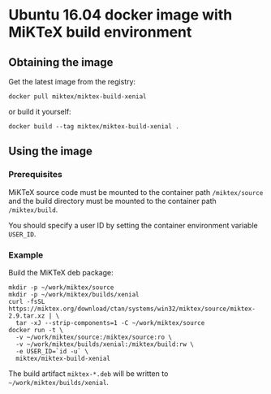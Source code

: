 # Ubuntu 16.04 docker image with MiKTeX build environment

## Obtaining the image

Get the latest image from the registry:

    docker pull miktex/miktex-build-xenial

or build it yourself:

    docker build --tag miktex/miktex-build-xenial .

## Using the image

### Prerequisites

MiKTeX source code must be mounted to the container path
`/miktex/source` and the build directory must be mounted to the
container path `/miktex/build`.

You should specify a user ID by setting the container environment
variable `USER_ID`.

### Example

Build the MiKTeX deb package:

    mkdir -p ~/work/miktex/source
    mkdir -p ~/work/miktex/builds/xenial
    curl -fsSL https://miktex.org/download/ctan/systems/win32/miktex/source/miktex-2.9.tar.xz | \
      tar -xJ --strip-components=1 -C ~/work/miktex/source
    docker run -t \
      -v ~/work/miktex/source:/miktex/source:ro \
      -v ~/work/miktex/builds/xenial:/miktex/build:rw \
      -e USER_ID=`id -u` \
      miktex/miktex-build-xenial

The build artifact `miktex-*.deb` will be written to
`~/work/miktex/builds/xenial`.
